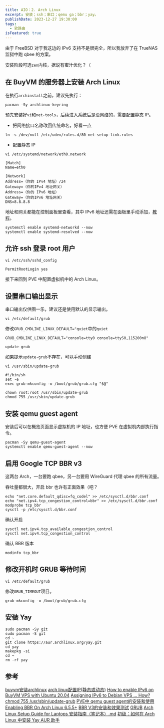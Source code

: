 ```yaml
---
title: AIO：2. Arch Linux
excerpt: 安装；ssh；串口；qemu ga；bbr；yay。
publishDate: 2023-12-27 19:30:00
tags:
  - 软路由
isFeatured: true
---
```


由于 FreeBSD 对于我这边的 IPv6 支持不是很完全，所以我放弃了在 TrueNAS 监狱中跑 qbee 的方案。

安装阶段可选```zen```内核，据说有蜜汁优化？（


## 在 BuyVM 的服务器上安装 Arch Linux
在执行```archinstall```之前，建议先执行：

```
pacman -Sy archlinux-keyring
```

预先安装好```vi```和```net-tools```，后续进入系统后是没网络的，需要配置静态 IP。

* 把网络接口名称改回传统命名，好看一点

```
ln -s /dev/null /etc/udev/rules.d/80-net-setup-link.rules
```

* 配置静态 IP

```
vi /etc/systemd/network/eth0.network
```

```
[Match]
Name=eth0

[Network]
Address=（你的 IPv4 地址）/24
Gateway=（你的IPv4 地址网关）
Address=（你的 IPv6 地址）
Gateway=（你的IPv6 地址网关）
DNS=8.8.8.8
```

地址和网关都能在控制面板里查看，其中 IPv6 地址还需在面板里手动添加，[教程](https://dausruddin.com/how-to-enable-ipv6-on-buyvm-vps-with-ubuntu-20-04/)。

```
systemctl enable systemd-networkd --now
systemctl enable systemd-resolved --now
```


## 允许 ssh 登录 root 用户

```
vi /etc/ssh/sshd_config
```

```
PermitRootLogin yes
```

接下来回到 PVE 中配置虚拟机中的 Arch Linux。


## 设置串口输出显示
串口输出仅供图一乐，建议还是使用默认的显示输出。

```
vi /etc/default/grub
```
修改```GRUB_CMDLINE_LINUX_DEFAULT="quiet```中的```quiet```

```
GRUB_CMDLINE_LINUX_DEFAULT="console=tty0 console=ttyS0,115200n8"
```

```
update-grub
```

如果提示```update-grub```不存在，可以手动创建

```
vi /usr/sbin/update-grub
```

```
#!/bin/sh
set -e
exec grub-mkconfig -o /boot/grub/grub.cfg "$@"
```

```
chown root:root /usr/sbin/update-grub
chmod 755 /usr/sbin/update-grub
```


## 安装 qemu guest agent
安装后可以在概览页面显示虚拟机的 IP 地址，也方便 PVE 在虚拟机内部执行指令。

```
pacman -Sy qemu-guest-agent
systemctl enable qemu-guest-agent --now
```


## 启用 Google TCP BBR v3
这两台 Arch，一台要跑 qbee，另一台要用 WireGuard 代理 qbee 的所有流量。

吞吐量都很大，开启 bbr 也许有正面效果（吧？

```
echo "net.core.default_qdisc=fq_codel" >> /etc/sysctl.d/bbr.conf
echo "net.ipv4.tcp_congestion_control=bbr" >> /etc/sysctl.d/bbr.conf
modprobe tcp_bbr
sysctl -p /etc/sysctl.d/bbr.conf
```

确认开启

```
sysctl net.ipv4.tcp_available_congestion_control
sysctl net.ipv4.tcp_congestion_control
```

确认 BBR 版本

```
modinfo tcp_bbr
```


## 修改开机时 GRUB 等待时间

```
vi /etc/default/grub
```

修改```GRUB_TIMEOUT```项目。

```
grub-mkconfig -o /boot/grub/grub.cfg
```



## 安装 Yay

```
sudo pacman -Sy git
sudo pacman -S git
cd ~
git clone https://aur.archlinux.org/yay.git
cd yay
makepkg -si
cd ~
rm -rf yay
```

## 参考
[buyvm安装archlinux](https://lala.im/7262.html)
[arch linux配置IP(静态或动态)](https://cloud-atlas.readthedocs.io/zh-cn/latest/linux/arch_linux/archlinux_config_ip.html)
[How to enable IPv6 on BuyVM VPS with Ubuntu 20.04](https://dausruddin.com/how-to-enable-ipv6-on-buyvm-vps-with-ubuntu-20-04/)
[Assigning IPv6 to Debian VPS ... How?](https://lowendtalk.com/discussion/169031/assigning-ipv6-to-debian-vps-how)
[chmod 755 /usr/sbin/update-grub](https://askubuntu.com/questions/418666/update-grub-command-not-found)
[PVE中 qemu guest agent的安装和使用](https://foxi.buduanwang.vip/virtualization/pve/530.html/)
[Enabling BBR On Arch Linux 6.5.5+](https://gist.github.com/epyonavenger/a7d0bdcdb64169c4b0031391e10ff203)
[BBR V3的安装和效果测试](https://www.hishd.top/archives/2024/279)
[GRUB](https://wiki.archlinuxcn.org/zh-hans/GRUB)
[Arch Linux Setup Guide for Laptops 安装指南（笔记本）.md](https://gist.github.com/howyay/d9db9c0549eae51fbe97deb382a42933)
[初级：如何在 Arch Linux 中安装 Yay AUR 助手 ](https://linux.cn/article-14846-1.html)